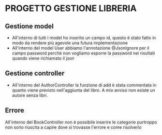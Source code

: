 # PROGETTO GESTIONE LIBRERIA

## Gestione model
- All'interno di tutti i model ho inserito un campo id, questo è stato fatto in modo da rendere più agevole una 
futura implementazione 
- All'interno del model User abbiamo l'annotazione @JsonIgnore per il campo password perchè non vogliamo esporre la password nei risultati quando viene richiamato il json

## Gestione controller
- All'interno del AuthorController la funzione di add è stata commentata in quanto viene previsto nell'aggiunta del libro. A mio avviso non esiste un autore senza libri. 

## Errore
All'interno del BookController non è possibile inserire le categorie purtroppo non sono riuscita a capire dove si trovasse l'errore e come risolverlo
